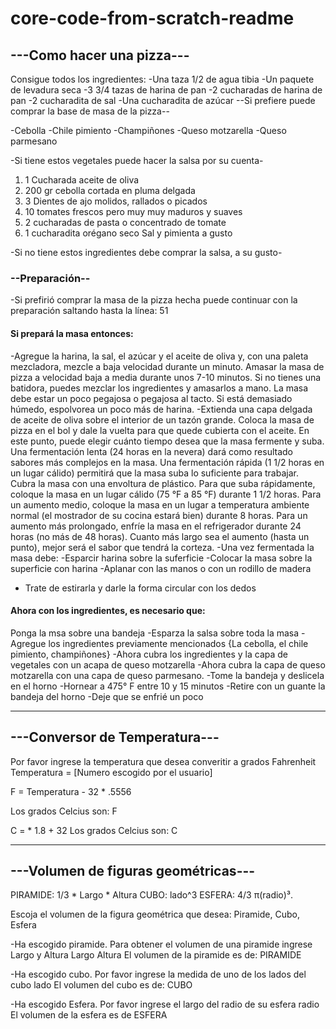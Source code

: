 # core-code-from-scratch-readme

## ---Como hacer una pizza---

Consigue todos los ingredientes:
-Una taza 1/2 de agua tibia
-Un paquete de levadura seca
-3 3/4 tazas de harina de pan
-2 cucharadas de harina de pan
-2 cucharadita de sal 
-Una cucharadita de azúcar
--Si prefiere puede comprar la base de masa de la pizza--

-Cebolla
-Chile pimiento
-Champiñones
-Queso motzarella
-Queso parmesano

-Si tiene estos vegetales puede hacer la salsa por su cuenta-

1. 1 Cucharada aceite de oliva 
2. 200 gr cebolla cortada en pluma delgada 
3. 3 Dientes de ajo molidos, rallados o picados 
4. 10 tomates frescos pero muy muy maduros y suaves 
5. 2 cucharadas de pasta o concentrado de tomate 
6. 1 cucharadita orégano seco Sal y pimienta a gusto

-Si no tiene estos ingredientes debe comprar la salsa, a su gusto-

### --Preparación--
-Si prefirió comprar la masa de la pizza hecha puede continuar con la preparación saltando hasta la línea: 51

#### Si prepará la masa  entonces:
-Agregue la harina, la sal, el azúcar y el aceite de oliva y, con una paleta mezcladora, mezcle a baja velocidad durante un minuto.
Amasar la masa de pizza a velocidad baja a media durante unos 7-10 minutos.
Si no tienes una batidora, puedes mezclar los ingredientes y amasarlos a mano.
La masa debe estar un poco pegajosa o pegajosa al tacto. Si está demasiado húmedo, espolvorea un poco más de harina.
-Extienda una capa delgada de aceite de oliva sobre el interior de un tazón grande. Coloca la masa de pizza en el bol y dale la vuelta para que quede cubierta con el aceite.
En este punto, puede elegir cuánto tiempo desea que la masa fermente y suba. Una fermentación lenta (24 horas en la nevera) dará como resultado sabores más complejos en la masa. Una fermentación rápida (1 1/2 horas en un lugar cálido) permitirá que la masa suba lo suficiente para trabajar.
Cubra la masa con una envoltura de plástico.
Para que suba rápidamente, coloque la masa en un lugar cálido (75 °F a 85 °F) durante 1 1/2 horas.
Para un aumento medio, coloque la masa en un lugar a temperatura ambiente normal (el mostrador de su cocina estará bien) durante 8 horas. Para un aumento más prolongado, enfríe la masa en el refrigerador durante 24 horas (no más de 48 horas).
Cuanto más largo sea el aumento (hasta un punto), mejor será el sabor que tendrá la corteza.
-Una vez fermentada la masa debe:
-Esparcir harina sobre la suferficie
-Colocar la masa sobre la superficie con harina
-Aplanar con las manos o con un rodillo de madera 
- Trate de estirarla y darle la forma circular con los dedos

#### Ahora con los ingredientes, es necesario que:

Ponga la msa sobre una bandeja
-Esparza la salsa sobre toda la masa
-Agregue los ingredientes previamente mencionados {La cebolla, el chile pimiento, champiñones}
-Ahora cubra los ingredientes y la capa de vegetales con un acapa de queso motzarella
-Ahora cubra la capa de queso motzarella con una capa de queso parmesano.
-Tome la bandeja y deslicela en el horno
-Hornear a 475° F entre 10 y 15 minutos
-Retire con un guante la bandeja del horno
-Deje que se enfrié un poco

---
## ---Conversor de Temperatura---

Por favor ingrese la temperatura que desea converitir a grados Fahrenheit
Temperatura = [Numero escogido por el usuario]

F = Temperatura - 32 * .5556

Los grados Celcius son: F

C = * 1.8 + 32
Los grados Celcius son: C

---
## ---Volumen de figuras geométricas---
PIRAMIDE: 1/3 * Largo * Altura
CUBO: lado^3
ESFERA: 4/3 π(radio)³.

Escoja el volumen de la figura geométrica que desea: Piramide, Cubo, Esfera

-Ha escogido piramide. Para obtener el volumen de una piramide ingrese Largo y Altura
Largo
Altura
El volumen de la piramide es de: PIRAMIDE

-Ha escogido cubo. Por favor ingrese la medida de uno de los lados del cubo
lado
El volumen del cubo es de: CUBO

-Ha escogido Esfera. Por favor ingrese el largo del radio de su esfera
radio
El volumen de la esfera es de ESFERA
